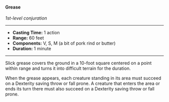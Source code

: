#### Grease
*1st-level conjuration*
___
- **Casting Time:** 1 action
- **Range:** 60 feet
- **Components:** V, S, M (a bit of pork rind or butter)
- **Duration:** 1 minute
---
Slick grease covers the ground in a 10-foot square centered on a point within range and turns it into difficult terrain for the duration.

When the grease appears, each creature standing in its area must succeed on a Dexterity saving throw or fall prone. A creature that enters the area or ends its turn there must also succeed on a Dexterity saving throw or fall prone.